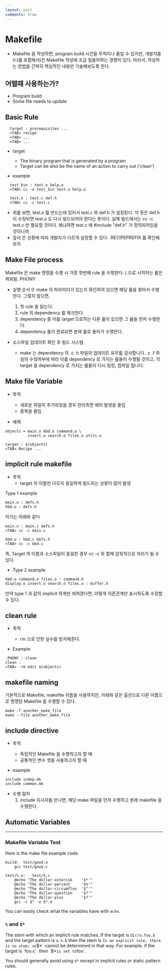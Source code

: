 ```yaml
---
layout: post
comments: true
---
```


# Makefile

* Makefile 을 작성하면, program build 시간을 무척이나 줄일 수 있지만, 개발자들(나를 포함해서)은 Makefile 작성에 조금
힘들어하는 경향이 있다. 따라서, 작성하는 방법을 간략히 핵심적인 내용만 기술해보도록 한다.

## 어떨때 사용하는가?

* Program build
* Some file needs to update

## Basic Rule

```
  target : prerequisites ...
  <TAB> recipe
  <TAB> ...
  <TAB> ...
```

* target
    * The binary program that is generated by a program
    * Target can be also be the name of an action to carry out ('clean')

* example

```
  test_bin : test.o help.o
  <TAB> cc -o test_bin test.o help.o

  test.o : test.c def.h
  <TAB> cc -c test.c          
```

* 위를 보면, test.o 를 만드는데 있어서 test.c 와 def.h 가 설정된다. 이 뜻은 def.h 이 수정되면 test.o 도 다시 빌드되어야 한다는 뜻이다. 실제 빌드에서는 cc -c test.c 만 필요할 것이다. 왜냐하면 test.c 에 #include "def.h" 가 정의되어있을 것이니까
* 앞서 <TAB> 은 상황에 따라 개발자가 다르게 설정할 수 있다. .RECIPEPREFIX 를 확인해보자


## Make File process

Makefile 은 make 명령을 수행 시 가장 첫번째 rule 을 수행한다. (.으로 시작하는 룰은 제외됨 .PHONY

* 실행 순서
    0. make 의 파라미터가 있는지 확인하여 있으면 해당 룰을 찾아서 수행한다. 그렇지 않으면,
    1. 첫 rule 을 읽는다.
    2. rule 의 dependency 를 체크한다.
    3. dependency 중 이를 target 으로하는 다른 룰이 있으면 그 룰을 먼저 수행한다.
    4. dependency 룰이 완료되면 본래 룰로 돌아가 수행한다.


* 소스파일 업데이트 확인 후 빌드 시스템
    * make 는 dependency 의 .c .h 파일의 업데이트 유무를 검사합니다. .c .f 파일의 수정여부에 따라 이를 dependency 로 가지는 룰들이 수행될 것이고, 각 target 을 dependency 로 가지는 룰들이 다시 링킹, 컴파일 됩니다.


## Make file Variable

* 목적
    * 새로운 파일이 추가되었을 경우 관리측면 에러 발생을 줄임
    * 중복을 줄임

* 예제

```
objects = main.o kbd.o command.o \
          insert.o search.o files.o utils.o

target : $(objects)
<TAB> Recipe ...
```


## implicit rule makefile

* 목적
    * target 의 이름만 다르지 동일하게 빌드되는 상황이 많이 발생

Type 1 example

```
main.o : defs.h
kbd.o : defs.h
```

이거는 아래와 같다

```
main.o : main.c defs.h
<TAB> cc -c main.c

kbd.o : kbd.c defs.h
<TAB> cc -c kbd.c
```

즉, Target 의 이름과 소스파일이 동일한 경우 cc -c 와 함께 암묵적으로 처리가 될 수 있다.

* Type 2 example

```
kbd.o command.o files.o : command.h
display.o insert.o search.o files.o : buffer.h
```

만약 type 1 과 같이 implicit 하게만 씌여졌다면, 이렇게 의존관계만 표시하도록 수정할 수 있다.


## clean rule

* 목적
    * rm 으로 인한 실수를 방지해준다.

* Example

```
.PHONY : clean
clean :
<TAB> -rm edit $(objects)
```

## makefile naming

기본적으로 Makefile, makefile 이름을 사용하지만, 아래와 같은 옵션으로 다른 이름으로 명명된 Makefile 을 수행할 수 있다.

```
make -f another_make_file
make --file another_make_file

```

## include directive

* 목적
    * 독립적인 Makefile 을 수행하고자 할 때
    * 공통적인 변수 셋을 사용하고자 할 때

* example

```
include indep.mk
include common.mk
```

* 수행 절차
    1. include 지시자를 만나면, 해당 make 파일을 먼저 수행하고 본래 makefile 을 수행한다.


## Automatic Variables

---

### Makefile Variable Test

Here is the make file example code.

```
build:  test/good.o
    gcc test/good.c

test/%.o:   test/%.c
    @echo "The dollar-asterisk    '$*'"
    @echo "The dollar-percent     '$%'"
    @echo "The dollar-circumflex  '$^'"
    @echo "The dollar-question    '$?'"
    @echo "The dollar-plus        '$?'"
    gcc -c $^ -o $*.o
```

You can easily check what the variables have with `echo`.

### `%` and `$*`

The stem with which an implicit rule matches. If the target is `dir/a.foo.b` and the target pattern is `a.%.b`
then the stem is `
In an explicit rule, there is no stem; so `$*` cannot be determined in that way. For example, if the target
is `foo.c`. then `$*` is set to `foo`.  

You should generally avoid using `$*` except in implicit rules or static pattern rules.
